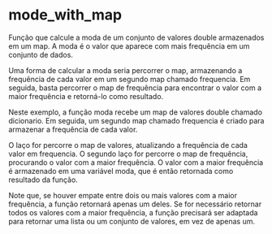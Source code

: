 # mode_with_map

Função que calcule a moda de um conjunto de valores double armazenados em um map. 
A moda é o valor que aparece com mais frequência em um conjunto de dados.

Uma forma de calcular a moda seria percorrer o map, armazenando a frequência de cada valor em um segundo map chamado frequencia. 
Em seguida, basta percorrer o map de frequência para encontrar o valor com a maior frequência e retorná-lo como resultado.


Neste exemplo, a função moda recebe um map de valores double chamado dicionario. Em seguida, um segundo map chamado frequencia é criado para armazenar a frequência de cada valor.

O laço for percorre o map de valores, atualizando a frequência de cada valor em frequencia. O segundo laço for percorre o map de frequência, procurando o valor com a maior frequência. 
O valor com a maior frequência é armazenado em uma variável moda, que é então retornada como resultado da função.

Note que, se houver empate entre dois ou mais valores com a maior frequência, a função retornará apenas um deles. Se for necessário retornar todos os valores com a maior frequência, 
a função precisará ser adaptada para retornar uma lista ou um conjunto de valores, em vez de apenas um.
